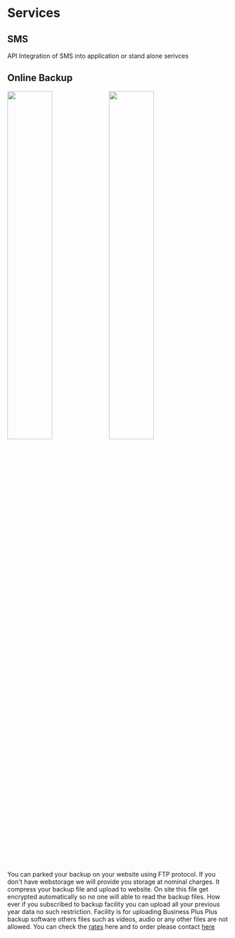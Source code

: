 # Services

## SMS

API Integration of SMS into application or stand alone serivces

## Online Backup

<img src="/images/bpp/english/Backup.png" width="45%"></img>
<img src="/images/bpp/english/Backup-FTP.png" width="45%"></img>

You can parked your backup on your website using FTP protocol. If you don't have webstorage we will provide you storage at nominal charges. It compress your backup file and upload to website. On site this file get encrypted automatically so no one will able to read the backup files. How ever if you subscribed to backup facility you can upload all your previous year data no such restriction. Facility is for uploading Business Plus Plus backup software others files such as videos, audio or any other files are not allowed. You can check the [rates](/products/desktop/business-plus-plus-english-rate-cart.html#yearly-charges) here and to order please contact [here](/products/desktop/business-plus-plus-english-rate-cart.html#to-book-your-order-please-give-us-call-on)
